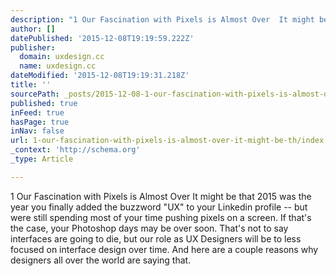```yaml
---
description: "1 Our Fascination with Pixels is Almost Over  It might be that 2015 was the year you finally added the buzzword \"UX\" to your Linkedin profile –\_but were still s"
author: []
datePublished: '2015-12-08T19:19:59.222Z'
publisher:
  domain: uxdesign.cc
  name: uxdesign.cc
dateModified: '2015-12-08T19:19:31.218Z'
title: ''
sourcePath: _posts/2015-12-08-1-our-fascination-with-pixels-is-almost-over-it-might-be-th.md
published: true
inFeed: true
hasPage: true
inNav: false
url: 1-our-fascination-with-pixels-is-almost-over-it-might-be-th/index.html
_context: 'http://schema.org'
_type: Article

---
```

1 Our Fascination with Pixels is Almost Over It might be that 2015 was the year you finally added the buzzword "UX" to your Linkedin profile -- but were still spending most of your time pushing pixels on a screen. If that's the case, your Photoshop days may be over soon. That's not to say interfaces are going to die, but our role as UX Designers will be to less focused on interface design over time. And here are a couple reasons why designers all over the world are saying that.